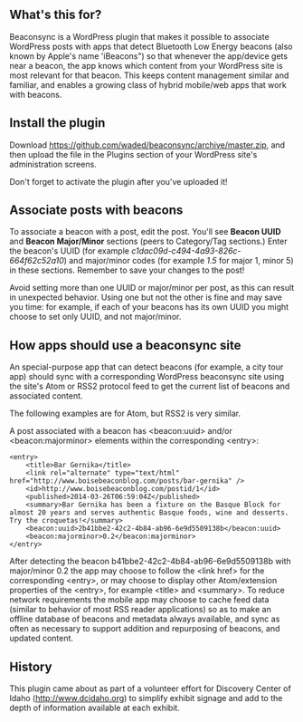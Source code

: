 What's this for?
---

Beaconsync is a WordPress plugin that makes it possible to associate WordPress posts with apps that
detect Bluetooth Low Energy beacons (also known by Apple's name 'iBeacons") so that whenever the app/device
gets near a beacon, the app knows which content from your WordPress site is most relevant for that beacon.
This keeps content management similar and familiar, and enables a growing class of hybrid mobile/web apps
that work with beacons.

Install the plugin
---
Download https://github.com/waded/beaconsync/archive/master.zip, and then upload the file in the Plugins section of your WordPress site's administration screens.

Don't forget to activate the plugin after you've uploaded it!

Associate posts with beacons
---

To associate a beacon with a post, edit the post. You'll see **Beacon UUID** and **Beacon Major/Minor** sections (peers to Category/Tag sections.) Enter the beacon's UUID (for example *c1dac09d-c494-4a93-826c-664f62c52a10*) and major/minor codes (for example *1.5* for major 1, minor 5) in these sections. Remember to save your changes to the post!

Avoid setting more than one UUID or major/minor per post, as this can result in unexpected behavior. Using one but not the other is fine and may save you time: for example, if each of your beacons has its own UUID you might choose to set only UUID, and not major/minor.

How apps should use a beaconsync site
---
An special-purpose app that can detect beacons (for example, a city tour app) should sync with a corresponding WordPress beaconsync site using the site's Atom or RSS2 protocol feed to get the current list of beacons and associated content.

The following examples are for Atom, but RSS2 is very similar.

A post associated with a beacon has &lt;beacon:uuid&gt; and/or &lt;beacon:majorminor&gt; elements within the corresponding &lt;entry&gt;:

	<entry>
		<title>Bar Gernika</title>
		<link rel="alternate" type="text/html" href="http://www.boisebeaconblog.com/posts/bar-gernika" />
		<id>http://www.boisebeaconblog.com/postid/1</id>
		<published>2014-03-26T06:59:04Z</published>
		<summary>Bar Gernika has been a fixture on the Basque Block for almost 20 years and serves authentic Basque foods, wine and desserts. Try the croquetas!</summary>
		<beacon:uuid>2b41bbe2-42c2-4b84-ab96-6e9d5509138b</beacon:uuid>
		<beacon:majorminor>0.2</beacon:majorminor>
	</entry>
  
After detecting the beacon b41bbe2-42c2-4b84-ab96-6e9d5509138b with major/minor 0.2 the app may choose to follow the &lt;link href&gt; for the corresponding &lt;entry&gt;, or may choose to display other Atom/extension properties of the &lt;entry&gt;, for example &lt;title&gt; and &lt;summary&gt;. To reduce network requirements the mobile app may choose to cache feed data (similar to behavior of most RSS reader applications) so as to make an offline database of beacons and metadata always available, and sync as often as necessary to support addition and repurposing of beacons, and updated content.

History
---

This plugin came about as part of a volunteer effort for Discovery Center of Idaho
(http://www.dcidaho.org) to simplify exhibit signage and add to the depth of information
available at each exhibit.
